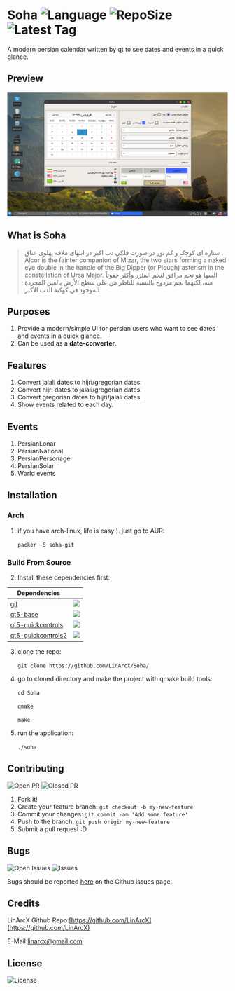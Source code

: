 # Soha ![Language](https://img.shields.io/github/languages/top/LinArcX/Soha.svg?style=flat-square) ![RepoSize](https://img.shields.io/github/repo-size/LinArcX/Gnulium.svg?style=flat-square) ![Latest Tag](https://img.shields.io/github/tag/LinArcX/Soha.svg?colorB=green&style=flat-square)
A modern persian calendar written by qt to see dates and events in a quick glance.

## Preview
!["gnulium"](./Shots/1.0.0/Soha.png "gnulium")

## What is Soha
> ستاره ای کوچک و کم نور در صورت فلکی دب اکبر در انتهای ملاقه پهلوی عناق .
> Alcor is the fainter companion of Mizar, the two stars forming a naked eye double in the handle of the Big Dipper (or Plough) asterism in the constellation of Ursa Major.
> السها هو نجم مرافق لنجم المئزر وأكثر خفوتاً منه، لكنهما نجم مزدوج بالنسبة للناظر من على سطح الأرض بالعين المجردة الموجود في كوكبة الدب الأكبر

## Purposes
1. Provide a modern/simple UI for persian users who want to see dates and events in a quick glance.
2. Can be used as a __date-converter__.

## Features
1. Convert jalali dates to hijri/gregorian dates.
2. Convert hijri dates to jalali/gregorian dates.
3. Convert gregorian dates to hijri/jalali dates.
4. Show events related to each day.

## Events
1. PersianLonar
2. PersianNational
3. PersianPersonage
4. PersianSolar
5. World events

## Installation

### Arch
1. if you have arch-linux, life is easy:). just go to AUR:

    `packer -S soha-git`

### Build From Source
2. Install these dependencies first:

|Dependencies||
|-----|:-----:|
|[git](https://www.archlinux.org/packages/extra/x86_64/git/)|![](https://github.com/LinxGem33/Neon/blob/master/artwork/done.svg.png?raw=true)
|[qt5-base](https://www.archlinux.org/packages/extra/x86_64/qt5-base/)|![](https://github.com/LinxGem33/Neon/blob/master/artwork/done.svg.png?raw=true)
|[qt5-quickcontrols](https://www.archlinux.org/packages/extra/x86_64/qt5-quickcontrols/)|![](https://github.com/LinxGem33/Neon/blob/master/artwork/done.svg.png?raw=true)
|[qt5-quickcontrols2](https://www.archlinux.org/packages/extra/x86_64/qt5-quickcontrols2/)|![](https://github.com/LinxGem33/Neon/blob/master/artwork/done.svg.png?raw=true)

3. clone the repo:

    `git clone https://github.com/LinArcX/Soha/`

4. go to cloned directory and make the project with qmake build tools:

    `cd Soha`

    `qmake`

    `make`

5. run the application:

    `./soha`


## Contributing
![Open PR](https://img.shields.io/github/issues-pr-raw/LinArcX/Gnulium.svg?style=flat-square) ![Closed PR](https://img.shields.io/github/issues-pr-closed/LinArcX/Gnulium.svg?style=flat-square)
1. Fork it!
2. Create your feature branch: `git checkout -b my-new-feature`
3. Commit your changes: `git commit -am 'Add some feature'`
4. Push to the branch: `git push origin my-new-feature`
5. Submit a pull request :D


## Bugs
![Open Issues](https://img.shields.io/github/issues-raw/LinArcX/Soha.svg?style=flat-square) ![Issues](https://img.shields.io/github/issues-closed-raw/LinArcX/Gnulium.svg?style=flat-square)

Bugs should be reported [here](https://github.com/LinArcX/Soha/issues) on the Github issues page.


## Credits
LinArcX
Github Repo:[https://github.com/LinArcX](https://github.com/LinArcX)

E-Mail:linarcx@gmail.com

## License
![License](https://img.shields.io/github/license/LinArcX/Gnulium.svg?style=flat-square)
